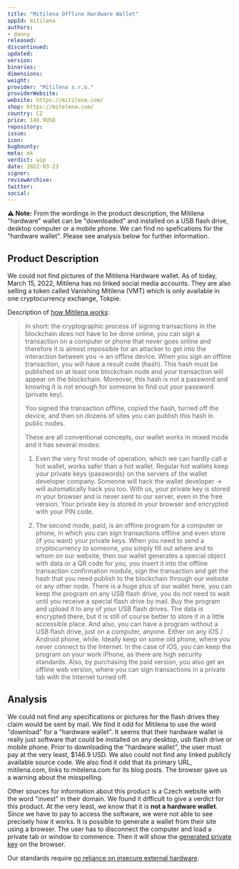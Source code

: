 ```yaml
---
title: "Mitilena Offline Hardware Wallet"
appId: mitilena
authors:
- danny
released: 
discontinued: 
updated: 
version: 
binaries: 
dimensions: 
weight: 
provider: "Mitilena s.r.o."
providerWebsite: 
website: https://mitilena.com/
shop: https://mitelena.com/
country: CZ
price: 146.9USD
repository: 
issue: 
icon: 
bugbounty: 
meta: ok
verdict: wip
date: 2022-03-23
signer: 
reviewArchive: 
twitter: 
social: 
---
```


**⚠️ Note:** From the wordings in the product description, the Mitilena "hardware" wallet can be "downloaded" and installed on a USB flash drive, desktop computer or a mobile phone. We can find no spefications for the "hardware wallet". Please see analysis below for further information.

## Product Description

We could not find pictures of the Mitilena Hardware wallet. As of today, March 15, 2022, Mitilena has no linked social media accounts. They are also selling a token called Vanishing Mitilena (VMT) which is only available in one cryptocurrency exchange, Tokpie.

Description of [how Mitilena works](https://mitelena.com/differences-between-cold-and-hot-wallets-why-can-mitilena-work-in-both-modes/):

> In short: the cryptographic process of signing transactions in the blockchain does not have to be done online, you can sign a transaction on a computer or phone that never goes online and therefore it is almost impossible for an attacker to get into the interaction between you -> an offline device. When you sign an offline transaction, you will have a result code (hash). This hash must be published on at least one blockchain node and your transaction will appear on the blockchain. Moreover, this hash is not a password and knowing it is not enough for someone to find out your password (private key).
>
> You signed the transaction offline, copied the hash, turned off the device, and then on dozens of sites you can publish this hash in public nodes.
>
> These are all conventional concepts, our wallet works in mixed mode and it has several modes:
>
> 1. Even the very first mode of operation, which we can hardly call a hot wallet, works safer than a hot wallet. Regular hot wallets keep your private keys (passwords) on the servers of the wallet developer company. Someone will hack the wallet developer -> will automatically hack you too. With us, your private key is stored in your browser and is never sent to our server, even in the free version. Your private key is stored in your browser and encrypted with your PIN code.
>
> 2. The second mode, paid, is an offline program for a computer or phone, in which you can sign transactions offline and even store (if you want) your private keys. When you need to send a cryptocurrency to someone, you simply fill out where and to whom on our website, then our wallet generates a special object with data or a QR code for you, you insert it into the offline transaction confirmation module, sign the transaction and get the hash that you need publish to the blockchain through our website or any other node. There is a huge plus of our wallet here, you can keep the program on any USB flash drive, you do not need to wait until you receive a special flash drive by mail. Buy the program and upload it to any of your USB flash drives. The data is encrypted there, but it is still of course better to store it in a little accessible place. And also, you can have a program without a USB flash drive, just on a computer, anyone. Either on any iOS / Android phone, while. Ideally keep on some old phone, where you never connect to the Internet. In the case of iOS, you can keep the program on your work iPhone, as there are high security standards. Also, by purchasing the paid version, you also get an offline web version, where you can sign transactions in a private tab with the Internet turned off.

## Analysis

We could not find any specifications or pictures for the flash drives they claim would be sent by mail. We find it odd for Mitilena to use the word "download" for a "hardware wallet". It seems that their hardware wallet is really just software that could be installed on any desktop, usb flash drive or mobile phone. Prior to downloading the "hardware wallet", the user must pay at the very least, $146.9 USD. We also could not find any linked publicly available source code. We also find it odd that its primary URL, mitilena.com, links to mitelena.com for its blog posts. The browser gave us a warning about the misspelling. 

Other sources for information about this product is a Czech website with the word "invest" in their domain. We found it difficult to give a verdict for this product. At the very least, we know that it is **not a hardware wallet**. Since we have to pay to access the software, we were not able to see precisely how it works. It is possible to generate a wallet from their site using a browser. The user has to disconnect the computer and load a private tab or window to commence. Then it will show the [generated private key](https://generate.mitilena.com) on the browser. 

Our standards require [no reliance on insecure external hardware](/methodology/#what-is-a-hardware-wallet).